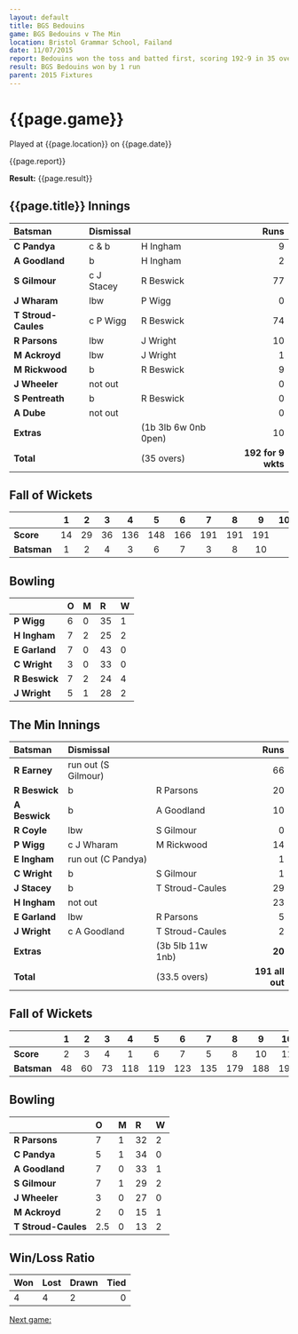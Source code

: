 ```yaml
---
layout: default
title: BGS Bedouins
game: BGS Bedouins v The Min
location: Bristol Grammar School, Failand
date: 11/07/2015
report: Bedouins won the toss and batted first, scoring 192-9 in 35 overs. The Min replied with 191-10 in 33.5 overs.
result: BGS Bedouins won by 1 run
parent: 2015 Fixtures
---
```


# {{page.game}}

Played at {{page.location}} on {{page.date}}

{{page.report}}

**Result:** {{page.result}}

## {{page.title}} Innings

| Batsman | Dismissal |  | Runs |
|:---|:---|---|---:|
| **C Pandya** | c & b | H Ingham | 9 |
| **A Goodland** |  b | H Ingham | 2 |
| **S Gilmour** | c J Stacey | R Beswick | 77 |
| **J Wharam** | lbw  | P Wigg | 0 |
| **T Stroud-Caules** | c P Wigg  | R Beswick | 74 |
| **R Parsons** | lbw  | J Wright | 10 |
| **M Ackroyd** | lbw  | J Wright | 1 |
| **M Rickwood** |  b | R Beswick | 9 |
| **J Wheeler** | not out |  | 0 | 
| **S Pentreath** | b | R Beswick | 0 |
| **A Dube** | not out |  | 0 | 
| **Extras** | | (1b 3lb 6w 0nb 0pen) | 10 | 
| **Total** | | (35 overs) | ****192 for 9 wkts**** | 

## Fall of Wickets

| | 1 | 2 | 3 | 4 | 5 | 6 | 7 | 8 | 9 | 10 |
|---|:---:|:---:|:---:|:---:|:---:|:---:|:---:|:---:|:---:|:---:|
| **Score** | 14 | 29 | 36 | 136 | 148 | 166 | 191 | 191 | 191 |  |
| **Batsman** | 1 | 2 | 4 | 3 | 6 | 7 | 3 | 8 | 10 |  | 

## Bowling

| | O | M | R | W |
|---|:---|:---|:---|:---|
| **P Wigg**| 6 | 0 | 35 | 1 |
| **H Ingham** | 7 | 2 | 25 | 2 |
| **E Garland** | 7 | 0 | 43 | 0 |
| **C Wright** | 3 | 0 | 33 | 0 |
| **R Beswick** | 7 | 2 | 24 | 4 |
| **J Wright** | 5 | 1 | 28 | 2 |

## The Min Innings

| Batsman | Dismissal |  | Runs |
|:---|:---|---|---:|
| **R Earney** | run out (S Gilmour) |  | 66 |
| **R Beswick** | b | R Parsons | 20 |
| **A Beswick** | b | A Goodland | 10 |
| **R Coyle** | lbw | S Gilmour | 0 |
| **P Wigg** | c J Wharam | M Rickwood | 14 |
| **E Ingham** | run out (C Pandya) |  | 1 |
| **C Wright** | b | S Gilmour | 1 |
| **J Stacey** | b | T Stroud-Caules | 29 |
| **H Ingham** | not out |  | 23 |
| **E Garland** | lbw | R Parsons | 5 |
| **J Wright** | c A Goodland | T Stroud-Caules | 2 |
| **Extras** | | (3b 5lb 11w 1nb) | **20** | 
| **Total** | | (33.5 overs) | ****191 all out**** | 

## Fall of Wickets

| | 1 | 2 | 3 | 4 | 5 | 6 | 7 | 8 | 9 | 10 |
|---|:---:|:---:|:---:|:---:|:---:|:---:|:---:|:---:|:---:|:---:|
| **Score** | 2 | 3 | 4 | 1 | 6 | 7 | 5 | 8 | 10 | 11 | 
| **Batsman** | 48 | 60 | 73 | 118 | 119 | 123 | 135 | 179 | 188 | 191 | 

## Bowling

| | O | M | R | W |
|---|:---|:---|:---|:---|
| **R Parsons** | 7 | 1 | 32 | 2 |
| **C Pandya** | 5 | 1 | 34 | 0 |
| **A Goodland** | 7 | 0 | 33 | 1 |
| **S Gilmour** | 7 | 1 | 29 | 2 |
| **J Wheeler** | 3 | 0 | 27 | 0 |
| **M Ackroyd** | 2 | 0 | 15 | 1 |
| **T Stroud-Caules** | 2.5 | 0 | 13 | 2 | 

## Win/Loss Ratio

| Won | Lost | Drawn | Tied |
|:---|:---|:---|---:|
| 4 | 4 | 2 | 0 |

[Next game:]({{page.next}})